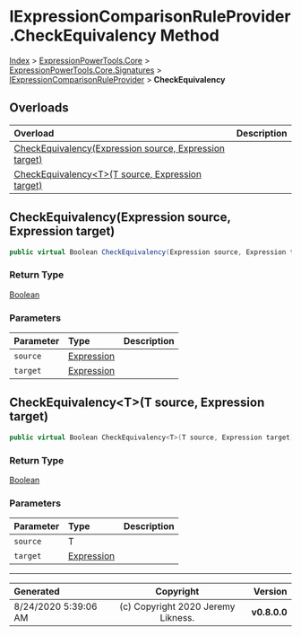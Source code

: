 ﻿# IExpressionComparisonRuleProvider.CheckEquivalency Method

[Index](../index.md) > [ExpressionPowerTools.Core](ExpressionPowerTools.Core.a.md) > [ExpressionPowerTools.Core.Signatures](ExpressionPowerTools.Core.Signatures.n.md) > [IExpressionComparisonRuleProvider](ExpressionPowerTools.Core.Signatures.IExpressionComparisonRuleProvider.i.md) > **CheckEquivalency**



## Overloads

| Overload | Description |
| :-- | :-- |
| [CheckEquivalency(Expression source, Expression target)](#checkequivalencyexpression-source-expression-target) |  |
| [CheckEquivalency&lt;T>(T source, Expression target)](#checkequivalencytt-source-expression-target) |  |
## CheckEquivalency(Expression source, Expression target)



```csharp
public virtual Boolean CheckEquivalency(Expression source, Expression target)
```

### Return Type

 [Boolean](https://docs.microsoft.com/dotnet/api/system.boolean) 

### Parameters

| Parameter | Type | Description |
| :-- | :-- | :-- |
| `source` | [Expression](https://docs.microsoft.com/dotnet/api/system.linq.expressions.expression) |  |
| `target` | [Expression](https://docs.microsoft.com/dotnet/api/system.linq.expressions.expression) |  |


## CheckEquivalency&lt;T>(T source, Expression target)



```csharp
public virtual Boolean CheckEquivalency<T>(T source, Expression target)
```

### Return Type

 [Boolean](https://docs.microsoft.com/dotnet/api/system.boolean) 

### Parameters

| Parameter | Type | Description |
| :-- | :-- | :-- |
| `source` | T |  |
| `target` | [Expression](https://docs.microsoft.com/dotnet/api/system.linq.expressions.expression) |  |



---

| Generated | Copyright | Version |
| :-- | :-: | --: |
| 8/24/2020 5:39:06 AM | (c) Copyright 2020 Jeremy Likness. | **v0.8.0.0** |
